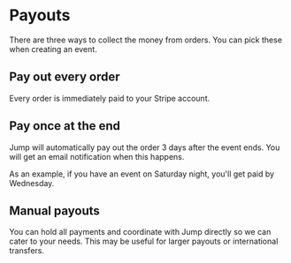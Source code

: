 # Payouts

There are three ways to collect the money from orders. You can pick these when creating an event.

## Pay out every order

Every order is immediately paid to your Stripe account. 

## Pay once at the end

Jump will automatically pay out the order 3 days after the event ends. You will get an email notification when this happens.

As an example, if you have an event on Saturday night, you'll get paid by Wednesday.

## Manual payouts

You can hold all payments and coordinate with Jump directly so we can cater to your needs. This may be useful for larger
payouts or international transfers.